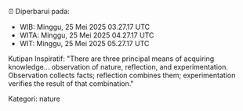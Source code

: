 ⏰ Diperbarui pada:
- WIB: Minggu, 25 Mei 2025 03.27.17 UTC
- WITA: Minggu, 25 Mei 2025 04.27.17 UTC
- WIT: Minggu, 25 Mei 2025 05.27.17 UTC

Kutipan Inspiratif:
"There are three principal means of acquiring knowledge... observation of nature, reflection, and experimentation. Observation collects facts; reflection combines them; experimentation verifies the result of that combination."


Kategori: nature

